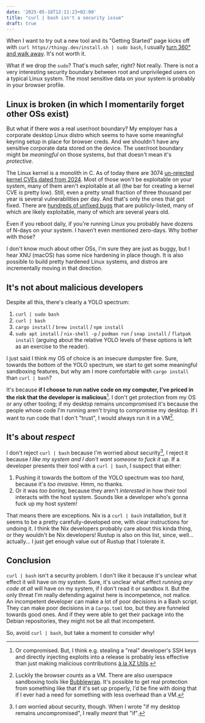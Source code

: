 ```yaml
---
date: '2025-05-18T12:11:23+02:00'
title: "curl | bash isn't a security issue"
draft: true
---
```


When I want to try out a new tool and its "Getting Started" page kicks off with
`curl https//thingy.dev/install.sh | sudo bash`, I usually [turn 360° and walk
away](/assets/xbox_360.gif). It's not worth it.

What if we drop the `sudo`? That's much safer, right? Not really. There is not a
very interesting security boundary between root and unprivileged users on a
typical Linux system. The most sensitive data on your system is probably
in your browser profile.

## Linux is broken (in which I momentarily forget other OSs exist)

But what if there _was_ a real user/root boundary? My employer has a corporate
desktop Linux distro which seems to have some meaningful keyring setup in place
for browser creds. And we shouldn't have any sensitive corporate data stored on
the device. The user/root boundary might be _meaningful_ on those systems, but
that doesn't mean it's _protective_.

The Linux kernel is a monolith in C. As of today there are 3074 [un-rejected
kernel CVEs dated from
2024](https://git.kernel.org/pub/scm/linux/security/vulns.git/tree/cve/published/2024).
Most of those won't be exploitable on your system, many of them aren't
exploitable at all (the bar for creating a kernel CVE is pretty low). Still,
even a pretty small fraction of three thousand per year is several
vulnerabilities per day. And that's only the ones that got fixed. There are
[hundreds of unfixed bugs](https://syzkaller.appspot.com/upstream) that are
publicly-listed, many of which are likely exploitable, many of which are several
years old.

Even if you reboot daily, if you're running Linux you probably have dozens of
N-days on your system. I haven't even mentioned zero-days. Why bother with
those?

I don't know much about other OSs, I'm sure they are just as buggy, but I hear
XNU (macOS) has some nice hardening in place though. It is also possible to
build pretty hardened Linux systems, and distros are incrementally moving in
that direction.

## It's not about malicious developers

Despite all this, there's clearly a YOLO spectrum:

1. `curl | sudo bash`
2. `curl | bash`
3. `cargo install` / `brew install` / `npm install`
4. `sudo apt install` / `nix-shell -p` / `podman run` / `snap install` /
   `flatpak install` (arguing about the relative YOLO levels of these options
   is left as an exercise to the reader).

I just said I think my OS of choice is an insecure dumpster fire. Sure, towards the
bottom of the YOLO spectrum, we start to get some meaningful sandboxing
features, but why am I more comfortable with `cargo install` than `curl | bash`?

It's because **if I choose to run native code on my computer, I've priced in the
risk that the developer is malicious**[^compromised]. I don't get protection
from my OS or any other tooling; if my desktop remains uncompromised it's
because the people whose code I'm running aren't trying to compromise my
desktop. If I want to run code that I don't "trust", I would always run it in a
VM[^browser-vm].

## It's about _respect_

I don't reject `curl | bash` because I'm worried about security[^worry], I
reject it because _I like my system and I don't want someone to fuck it up_. If
a developer presents their tool with a `curl | bash`, I suspect that either:

1. Pushing it towards the bottom of the YOLO spectrum was _too hard_, because
   it's _too invasive_. Hmm, no thanks.
2. Or it was _too boring_, because they aren't _interested_ in how their tool
   interacts with the host system. Sounds like a developer who's gonna fuck up
   my host system!

That means there are exceptions. Nix is a `curl | bash` installation, but it
seems to be a pretty carefully-developed one, with clear instructions for
undoing it. I think the Nix developers probably care about this kinda thing, or
they wouldn't be Nix developers! Rustup is also on this list, since, well...
actually... I just get enough value out of Rustup that I tolerate it.

## Conclusion

`curl | bash` isn't a security problem. I don't like it because it's unclear
what effect it will have on my system. Sure, it's unclear what effect _running
any code at all_ will have on my system, if I don't read it or sandbox it. But
the only threat I'm really defending against here is incompetence, not malice.
An incompetent developer can make a lot of poor decisions in a Bash script.
They can make poor decisions in a `Cargo.toml` too, but they are funneled
towards good ones. And if they were able to get their package into the Debian
repositories, they might not be all that incompetent.

So, avoid `curl | bash`, but take a moment to consider why!

[^compromised]: Or compromised. But, I think e.g. stealing a "real" developer's
SSH keys and directly injecting exploits into a release is probably less
effective than just making malicious contributions [à la XZ
Utils](https://en.wikipedia.org/wiki/XZ_Utils_backdoor).

[^browser-vm]: Luckily the browser counts as a VM. There are also userspace
sandboxing tools like [Bubblewrap](https://github.com/containers/bubblewrap).
It's possible to get real protection from something like that if it's
set up properly, I'd be fine with doing that if I ever had a need for something
with less overhead than a VM.

[^worry]: I _am_ worried about security, though. When I wrote "if my desktop
remains uncompromised", I really _meant_ that "if".